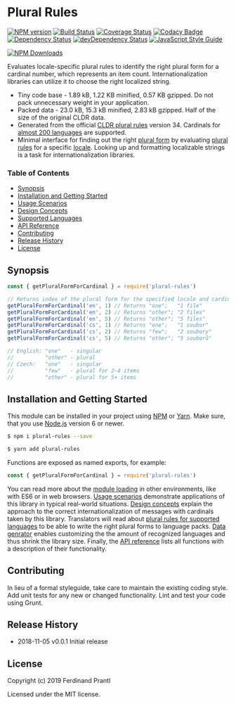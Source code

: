 # Plural Rules
[![NPM version](https://badge.fury.io/js/plural-rules.png)](http://badge.fury.io/js/plural-rules)
[![Build Status](https://travis-ci.org/prantlf/plural-rules.png)](https://travis-ci.org/prantlf/plural-rules)
[![Coverage Status](https://coveralls.io/repos/github/prantlf/plural-rules/badge.svg?branch=master)](https://coveralls.io/github/prantlf/plural-rules?branch=master)
[![Codacy Badge](https://api.codacy.com/project/badge/Grade/9f1034029c0747a980cd49f64f16338b)](https://www.codacy.com/app/prantlf/plural-rules?utm_source=github.com&amp;utm_medium=referral&amp;utm_content=prantlf/plural-rules&amp;utm_campaign=Badge_Grade)
[![Dependency Status](https://david-dm.org/prantlf/plural-rules.svg)](https://david-dm.org/prantlf/plural-rules)
[![devDependency Status](https://david-dm.org/prantlf/plural-rules/dev-status.svg)](https://david-dm.org/prantlf/plural-rules#info=devDependencies)
[![JavaScript Style Guide](https://img.shields.io/badge/code_style-standard-brightgreen.svg)](https://standardjs.com)

[![NPM Downloads](https://nodei.co/npm/plural-rules.png?downloads=true&stars=true)](https://www.npmjs.com/package/plural-rules)

Evaluates locale-specific plural rules to identify the right plural form for a cardinal number, which represents an item count. Internationalization libraries can utilize it to choose the right localized string.

* Tiny code base - 1.89 kB, 1.22 KB minified, 0.57 KB gzipped. Do not pack unnecessary weight in your application.
* Packed data - 23.0 kB, 15.3 kB minified, 2.83 kB gzipped. Half of the size of the original CLDR data.
* Generated from the official [CLDR plural rules] version 34. Cardinals for [almost 200 languages](./docs/languages.md#supported-languages) are supported.
* Minimal interface for finding out the right [plural form](./docs/design.md#plural-forms) by evaluating [plural rules](./docs/design.md#plural-rules) for a specific [locale](./docs/design.md#locales). Looking up and formatting localizable strings is a task for internationalization libraries.

### Table of Contents

- [Synopsis](#synopsis)
- [Installation and Getting Started](#installation-and-getting-started)
- [Usage Scenarios](./docs/usage.md#usage-scenarios)
- [Design Concepts](./docs/design.md#design-concepts)
- [Supported Languages](./docs/languages.md#supported-languages)
- [API Reference](./docs/API.md#api-reference)
- [Contributing](#contributing)
- [Release History](#release-history)
- [License](#license)

## Synopsis

```js
const { getPluralFormForCardinal } = require('plural-rules')

// Returns index of the plural form for the specified locale and cardinal.
getPluralFormForCardinal('en', 1) // Returns "one";   "1 file"
getPluralFormForCardinal('en', 2) // Returns "other"; "2 files"
getPluralFormForCardinal('en', 5) // Returns "other"; "5 files"
getPluralFormForCardinal('cs', 1) // Returns "one";   "1 soubor"
getPluralFormForCardinal('cs', 2) // Returns "few";   "2 soubory"
getPluralFormForCardinal('cs', 5) // Returns "other"; "5 souborů"

// English: "one"   - singular
//          "other" - plural
// Czech:   "one"   - singular
//          "few"   - plural for 2-4 items
//          "other" - plural for 5+ items
```

## Installation and Getting Started

This module can be installed in your project using [NPM] or [Yarn]. Make sure, that you use [Node.js] version 6 or newer.

```sh
$ npm i plural-rules --save
```

```sh
$ yarn add plural-rules
```

Functions are exposed as named exports, for example:

```js
const { getPluralFormForCardinal } = require('plural-rules')
```

You can read more about the [module loading](./docs/API.md#loading) in other environments, like with ES6 or in web browsers. [Usage scenarios](./docs/usage.md#usage-scenarios) demonstrate applications of this library in typical real-world situations. [Design concepts](./docs/design.md#design-concepts) explain the approach to the correct internationalization of messages with cardinals taken by this library. Translators will read about [plural rules for supported languages](./docs/languages.md#supported-languages) to be able to write the right plural forms to language packs. [Data genrator](#./API.md#data-generator) enables customizing the the amount of recognized languages and thus shrink the library size. Finally, the [API reference](./docs/API.md#api-reference) lists all functions with a description of their functionality.

## Contributing

In lieu of a formal styleguide, take care to maintain the existing coding style.  Add unit tests for any new or changed functionality. Lint and test your code using Grunt.

## Release History

* 2018-11-05   v0.0.1   Initial release

## License

Copyright (c) 2019 Ferdinand Prantl

Licensed under the MIT license.

[Node.js]: http://nodejs.org/
[NPM]: https://www.npmjs.com/
[Yarn]: https://yarnpkg.com/
[CLDR plural rules]: http://cldr.unicode.org/index/cldr-spec/plural-rules
